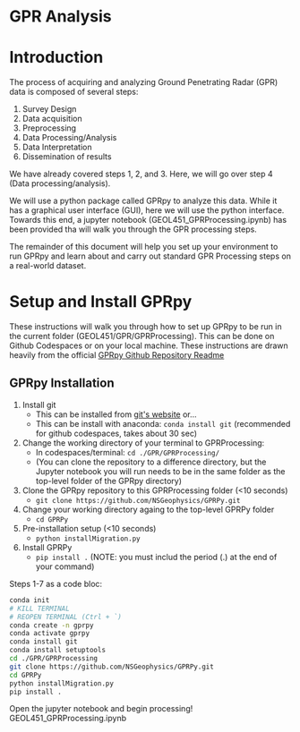 # GPR Analysis
# Introduction
The process of acquiring and analyzing Ground Penetrating Radar (GPR) data is composed of several steps:
1. Survey Design
2. Data acquisition
3. Preprocessing
4. Data Processing/Analysis
5. Data Interpretation
6. Dissemination of results

We have already covered steps 1, 2, and 3. Here, we will go over step 4 (Data processing/analysis).

We will use a python package called GPRpy to analyze this data. 
While it has a graphical user interface (GUI), here we will use the python interface.
Towards this end, a jupyter notebook (GEOL451_GPRProcessing.ipynb) has been provided tha will walk you through the GPR processing steps.

The remainder of this document will help you set up your environment to run GPRpy and learn about and carry out standard GPR Processing steps on a real-world dataset.

# Setup and Install GPRpy
These instructions will walk you through how to set up GPRpy to be run in the current folder (GEOL451/GPR/GPRProcessing).
This can be done on Github Codespaces or on your local machine.
These instructions are drawn heavily from the official [GPRpy Github Repository Readme](https://github.com/NSGeophysics/GPRPy/tree/master)

## GPRpy Installation
1. Install git
    * This can be installed from [git's website](https://git-scm.com/downloads) or...
    * This can be install with anaconda: `conda install git` (recommended for github codespaces, takes about 30 sec)
2. Change the working directory of your terminal to GPRProcessing:
    * In codespaces/terminal: `cd ./GPR/GPRProcessing/`
    * (You can clone the repository to a difference directory, but the Jupyter notebook you will run needs to be in the same folder as the top-level folder of the GPRpy directory)
3. Clone the GPRpy repository to this GPRProcessing folder (<10 seconds)
    * `git clone https://github.com/NSGeophysics/GPRPy.git`
4. Change your working directory againg to the top-level GPRPy folder
    * `cd GPRPy`
5. Pre-installation setup (<10 seconds)
    * `python installMigration.py`
6. Install GPRPy
    * `pip install .` (NOTE: you must includ the period (.) at the end of your command)

Steps 1-7 as a code bloc:
```bash
conda init
# KILL TERMINAL
# REOPEN TERMINAL (Ctrl + `)
conda create -n gprpy
conda activate gprpy
conda install git
conda install setuptools
cd ./GPR/GPRProcessing
git clone https://github.com/NSGeophysics/GPRPy.git
cd GPRPy
python installMigration.py
pip install .
```

Open the jupyter notebook and begin processing! GEOL451_GPRProcessing.ipynb
